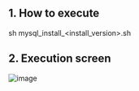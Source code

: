 ## 1. How to execute   
sh mysql_install_<install_version>.sh

## 2. Execution screen
![image](https://github.com/khkwon01/MySQL_install/assets/8789421/258cffa5-a1c4-42a1-b474-907a39755d54)
